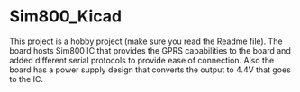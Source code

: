 # Sim800_Kicad
This project is a hobby project (make sure you read the Readme file). The board hosts Sim800 IC that provides the GPRS capabilities to the board and added different serial protocols to provide ease of connection. Also the board has a power supply design that converts the output to 4.4V that goes to the IC.
